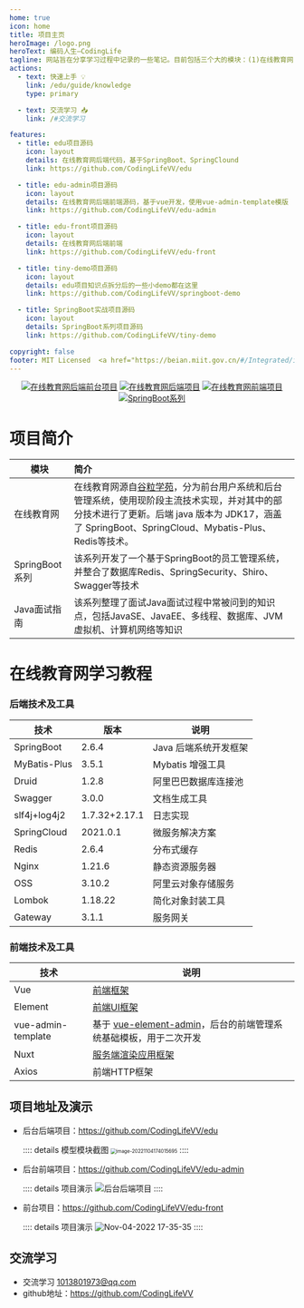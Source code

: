 ```yaml
---
home: true
icon: home
title: 项目主页
heroImage: /logo.png
heroText: 编码人生—CodingLife
tagline: 网站旨在分享学习过程中记录的一些笔记。目前包括三个大的模块：(1)在线教育网(2)SpringBoot系列(3)Java面试指南
actions:
  - text: 快速上手 💡
    link: /edu/guide/knowledge
    type: primary

  - text: 交流学习 📥
    link: /#交流学习

features:
  - title: edu项目源码
    icon: layout
    details: 在线教育网后端代码，基于SpringBoot、SpringClound
    link: https://github.com/CodingLifeVV/edu

  - title: edu-admin项目源码
    icon: layout
    details: 在线教育网后端前端源码，基于vue开发，使用vue-admin-template模版
    link: https://github.com/CodingLifeVV/edu-admin

  - title: edu-front项目源码
    icon: layout
    details: 在线教育网后端前端
    link: https://github.com/CodingLifeVV/edu-front

  - title: tiny-demo项目源码
    icon: layout
    details: edu项目知识点拆分后的一些小demo都在这里
    link: https://github.com/CodingLifeVV/springboot-demo

  - title: SpringBoot实战项目源码
    icon: layout
    details: SpringBoot系列项目源码
    link: https://github.com/CodingLifeVV/tiny-demo

copyright: false
footer: MIT Licensed  <a href="https://beian.miit.gov.cn/#/Integrated/index" target="_blank">浙ICP备2022028662号-1</a> | Copyright © 2022-present <a href="https://github.com/CodingLifeVV" target="_blank">CodingLifeVV</a> </p> 内容创作不易，引用请注明出处，网站已备案，切勿侵权
---
```


<p style="text-align:center;">
    <a href="https://github.com/CodingLifeVV/edu-admin/tree/master"><img src="https://img.shields.io/badge/%E5%9C%A8%E7%BA%BF%E6%95%99%E8%82%B2%E7%BD%91%E5%90%8E%E7%AB%AF%E5%89%8D%E5%8F%B0%E9%A1%B9%E7%9B%AE-edu--admin-blue" alt="在线教育网后端前台项目"></a>
    <a href="https://github.com/CodingLifeVV/edu"><img src="https://img.shields.io/badge/%E5%9C%A8%E7%BA%BF%E6%95%99%E8%82%B2%E7%BD%91%E5%90%8E%E7%AB%AF%E9%A1%B9%E7%9B%AE-edu-orange" alt="在线教育网后端项目"></a>
    <a href="https://github.com/CodingLifeVV/edu-front"><img src="https://img.shields.io/badge/%E5%9C%A8%E7%BA%BF%E6%95%99%E8%82%B2%E7%BD%91%E5%89%8D%E7%AB%AF%E9%A1%B9%E7%9B%AE-edu--front-brightgreen" alt="在线教育网前端项目"></a>
    <a href="https://github.com/CodingLifeVV/springboot-demo"><img src="https://img.shields.io/badge/SpringBoot%E7%B3%BB%E5%88%97%E6%BA%90%E7%A0%81-springboot--demo-important" alt="SpringBoot系列"></a>
</p>


# 项目简介

| 模块           | 简介                                                         |
| -------------- | :----------------------------------------------------------- |
| 在线教育网     | 在线教育网源自[谷粒学苑](https://www.bilibili.com/video/BV1dQ4y1A75e/?spm_id_from=333.999.0.0&vd_source=abf2b3c27024a82e5c3803d588ff8453)，分为前台用户系统和后台管理系统，使用现阶段主流技术实现，并对其中的部分技术进行了更新。后端 java 版本为 JDK17，涵盖了 SpringBoot、SpringCloud、Mybatis-Plus、Redis等技术。 |
| SpringBoot系列 | 该系列开发了一个基于SpringBoot的员工管理系统，并整合了数据库Redis、SpringSecurity、Shiro、Swagger等技术 |
| Java面试指南   | 该系列整理了面试Java面试过程中常被问到的知识点，包括JavaSE、JavaEE、多线程、数据库、JVM虚拟机、计算机网络等知识 |

# 在线教育网学习教程

### 后端技术及工具

| 技术          | 版本          | 说明                                   |
| ------------- | ------------- | -------------------------------------- |
| SpringBoot    | 2.6.4         | Java 后端系统开发框架                  |
| MyBatis-Plus  | 3.5.1         | Mybatis 增强工具                       |
| Druid         | 1.2.8         | 阿里巴巴数据库连接池                   |
| Swagger       | 3.0.0         | 文档生成工具                           |
| slf4j+log4j2  | 1.7.32+2.17.1 | 日志实现                               |
| SpringCloud   | 2021.0.1      | 微服务解决方案                         |
| Redis         |   2.6.4       |  分布式缓存  |
| Nginx         |  1.21.6        |  静态资源服务器  |
| OSS           |  3.10.2        |  阿里云对象存储服务  |
| Lombok        |  1.18.22       |  简化对象封装工具  |
| Gateway       |  3.1.1   |  服务网关  |

### 前端技术及工具

| 技术                 | 说明                                                         |
| ------------------  | ----------------------------------------------------------- |
|   Vue                   |     [前端框架]( 	https://vuejs.org/)      | 
|   Element              |     [前端UI框架](https://element.eleme.io)    |                   
| vue-admin-template  | 基于 [vue-element-admin](https://panjiachen.github.io/vue-element-admin-site/zh/)，后台的前端管理系统基础模板，用于二次开发 |                                  
| Nuxt                |           [服务端渲染应用框架](https://www.nuxtjs.cn/guide)              |  
|   Axios                |     前端HTTP框架          |                                               

## 项目地址及演示
- 后台后端项目：<a href="https://github.com/CodingLifeVV/edu" target="_blank">https://github.com/CodingLifeVV/edu</a>

  :::: details 模型模块截图
  <img src="https://eduimage1.oss-cn-beijing.aliyuncs.com/img/image-20221104174015695.png" alt="image-20221104174015695" style="zoom:60%;" />
  ::::

- 后台前端项目：<a href="https://github.com/CodingLifeVV/edu-admin" target="_blank">https://github.com/CodingLifeVV/edu-admin</a>

  :::: details 项目演示
  ![后台后端项目](https://eduimage1.oss-cn-beijing.aliyuncs.com/img/Nov-04-2022%2017-27-55.gif)
  ::::

- 前台项目：<a href="https://github.com/CodingLifeVV/edu-front" target="_blank">https://github.com/CodingLifeVV/edu-front</a>

  :::: details 项目演示
  ![Nov-04-2022 17-35-35](https://eduimage1.oss-cn-beijing.aliyuncs.com/img/Nov-04-2022%2017-35-35.gif)
  ::::



## 交流学习

- 交流学习 1013801973@qq.com
- github地址：https://github.com/CodingLifeVV






